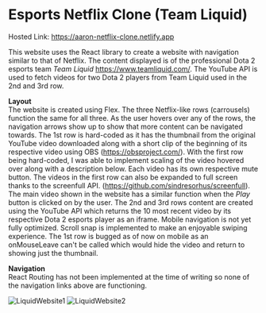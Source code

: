 # Esports Netflix Clone (Team Liquid)

Hosted Link: https://aaron-netflix-clone.netlify.app

This website uses the React library to create a website with navigation similar to that of Netflix. The content displayed is of the professional Dota 2 esports team *Team Liquid* https://www.teamliquid.com/. The YouTube API is used to fetch videos for two Dota 2 players from Team Liquid used in the 2nd and 3rd row.

**Layout** <br />
The website is created using Flex. The three Netflix-like rows (carrousels) function the same for all three. As the user hovers over any of the rows, the navigation arrows show up to show that more content can be navigated towards. The 1st row is hard-coded as it has the thumbnail from the original YouTube video downloaded along with a short clip of the beginning of its respective video using OBS (https://obsproject.com/). With the first row being hard-coded, I was able to implement scaling of the video hovered over along with a description below. Each video has its own respective mute button. The videos in the first row can also be expanded to full screen thanks to the screenfull API. (https://github.com/sindresorhus/screenfull). The main video shown in the website has a similar function when the *Play* button is clicked on by the user. The 2nd and 3rd rows content are created using the YouTube API which returns the 10 most recent video by its respective Dota 2 esports player as an iframe. Mobile navigation is not yet fully optimized. Scroll snap is implemented to make an enjoyable swiping experience. The 1st row is bugged as of now on mobile as an onMouseLeave can't be called which would hide the video and return to showing just the thumbnail.

**Navigation** <br />
React Routing has not been implemented at the time of writing so none of the navigation links above are functioning.

![LiquidWebsite1](https://user-images.githubusercontent.com/107777470/179984856-7e540201-1706-43eb-a4bf-351c8601d7fc.png)
![LiquidWebsite2](https://user-images.githubusercontent.com/107777470/179984860-b3da5fc5-5c62-4698-bc94-3d15ef812ce8.png)
